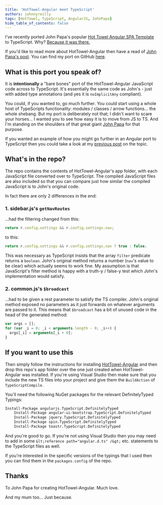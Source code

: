 ```yaml
---
title: 'HotTowel-Angular meet TypeScript'
authors: johnnyreilly
tags: [HotTowel, TypeScript, AngularJS, JohnPapa]
hide_table_of_contents: false
---
```


I've recently ported John Papa's popular [Hot Towel Angular SPA Template](https://github.com/johnpapa/HotTowel-Angular) to TypeScript. Why? [Because it was there.](http://en.wikipedia.org/wiki/George_Mallory)

If you'd like to read more about HotTowel-Angular then have a read of [John Papa's post](http://www.johnpapa.net/hot-towel-angular/). You can find my port on GitHub [here](https://github.com/johnnyreilly/HotTowel-Angular-TypeScript).

## What is this port you speak of?

It is **intentionally** a "bare bones" port of the HotTowel-Angular JavaScript code across to TypeScript. It's essentially the same code as John's - just with added type annotations (and yes it is `noImplicitAny` compliant).

You could, if you wanted to, go much further. You could start using a whole host of TypeScripts functionality: modules / classes / arrow functions... the whole shebang. But my port is deliberately not that; I didn't want to scare your horses... I wanted you to see how easy it is to move from JS to TS. And I'm standing on the shoulders of that great giant [John Papa](https://twitter.com/john_papa) for that purpose.

If you wanted an example of how you might go further in an Angular port to TypeScript then you could take a look at my [previous post](http://icanmakethiswork.blogspot.co.uk/2014/06/migrating-from-angularjs-to-angularts.html) on the topic.

## What's in the repo?

The repo contains the contents of HotTowel-Angular's app folder, with each JavaScript file converted over to TypeScript. The compiled JavaScript files are also included so that you can compare just how similar the compiled JavaScript is to John's original code.

In fact there are only 2 differences in the end:

### 1\. sidebar.js's `getNavRoutes`

...had the filtering changed from this:

```ts
return r.config.settings && r.config.settings.nav;
```

to this:

```ts
return r.config.settings && r.config.settings.nav ? true : false;
```

This was necessary as TypeScript insists that the array `filter` predicate returns a `boolean`. John's original method returns a number (`nav`'s value to be clear) which actually seems to work fine. My assumption is that JavaScript's filter method is happy with a truth-y / false-y test which John's implementation would satisfy.

### 2\. common.js's `$broadcast`

...had to be given a rest parameter to satisfy the TS compiler. John's original method exposed no parameters as it just forwards on whatever arguments are passed to it. This means that `$broadcast` has a bit of unused code in the head of the generated method:

```js
var args = [];
for (var _i = 0; _i < arguments.length - 0; _i++) {
  args[_i] = arguments[_i + 0];
}
```

## If you want to use this

Then simply follow the instructions for installing [HotTowel-Angular](https://github.com/johnpapa/HotTowel-Angular) and then drop this repo's app folder over the one just created when HotTowel-Angular was installed. If you're using Visual Studio then make sure that you include the new TS files into your project and give them the `BuildAction` of `TypeScriptCompile`.

You'll need the following NuGet packages for the relevant DefinitelyTyped Typings:

```ps
Install-Package angularjs.TypeScript.DefinitelyTyped
    Install-Package angular-ui-bootstrap.TypeScript.DefinitelyTyped
    Install-Package jquery.TypeScript.DefinitelyTyped
    Install-Package spin.TypeScript.DefinitelyTyped
    Install-Package toastr.TypeScript.DefinitelyTyped
```

And you're good to go. If you're not using Visual Studio then you may need to add in some `&lt;reference path="angular.d.ts" /&gt;` etc. statements to the TypeScript files as well.

If you're interested in the specific versions of the typings that I used then you can find them in the `packages.config` of the repo.

## Thanks

To John Papa for creating HotTowel-Angular. Much love.

And my mum too... Just because.
